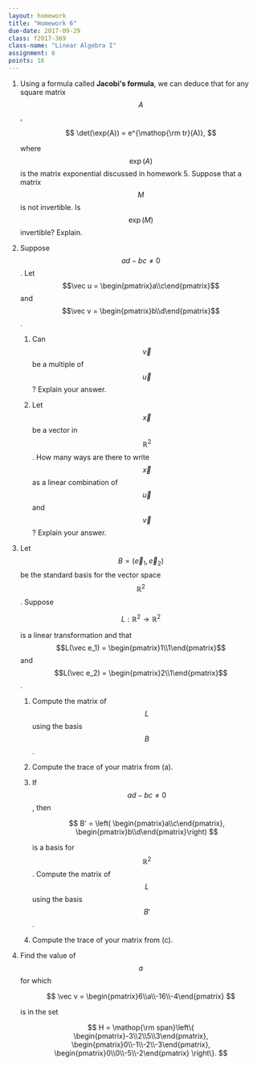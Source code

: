 ```yaml
---
layout: homework
title: "Homework 6"
due-date: 2017-09-29
class: f2017-369
class-name: "Linear Algebra I"
assignment: 6
points: 16
---
```


1.  Using a formula called **Jacobi's formula**, we can deduce that for any square matrix $$A$$,

    $$
    \det(\exp(A)) = e^{\mathop{\rm tr}(A)},
    $$
    
    where $$\exp(A)$$ is the matrix exponential discussed in homework 5. Suppose that a
    matrix $$M$$ is not invertible. Is $$\exp(M)$$ invertible? Explain.
 
2.  Suppose $$ad - bc \ne 0$$. Let $$\vec u =
    \begin{pmatrix}a\\c\end{pmatrix}$$ and $$\vec v =
    \begin{pmatrix}b\\d\end{pmatrix}$$.
    
    1.  Can $$\vec v$$ be a multiple of $$\vec u$$? Explain your answer.
    
    2.  Let $$\vec x$$ be a vector in $$\mathbb R^2$$. How many ways are there
        to write $$\vec x$$ as a linear combination of $$\vec u$$ and $$\vec
        v$$? Explain your answer.
 
3.  Let $$B = (\vec e_1, \vec e_2)$$ be the standard basis for the vector space $$\mathbb
    R^2$$. Suppose
    
    $$
    L : \mathbb R^2 \to \mathbb R^2
    $$
    
    is a linear transformation and that $$L(\vec e_1) =
    \begin{pmatrix}1\\1\end{pmatrix}$$ and $$L(\vec e_2) =
    \begin{pmatrix}2\\1\end{pmatrix}$$.
    
    1.  Compute the matrix of $$L$$ using the basis $$B$$.
    
    2.  Compute the trace of your matrix from (a).
    
    3.  If $$ad-bc \ne 0$$, then 
    
        $$
        B' = \left(
        \begin{pmatrix}a\\c\end{pmatrix},
        \begin{pmatrix}b\\d\end{pmatrix}\right)
        $$
    
        is a basis for $$\mathbb R^2$$. Compute the matrix of $$L$$ using the basis $$B'$$.
    
    4.  Compute the trace of your matrix from (c).
    
4.  Find the value of $$a$$ for which

    $$
    \vec v = \begin{pmatrix}6\\a\\-16\\-4\end{pmatrix}
    $$
    
    is in the set
    
    $$
    H = \mathop{\rm span}\left\{ 
    \begin{pmatrix}-3\\2\\5\\3\end{pmatrix},
    \begin{pmatrix}0\\-1\\-2\\-3\end{pmatrix},
    \begin{pmatrix}0\\0\\-5\\-2\end{pmatrix}
    \right\}.
    $$
